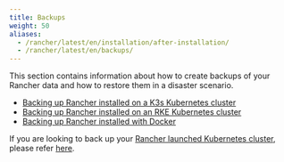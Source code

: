 ```yaml
---
title: Backups
weight: 50
aliases:
  - /rancher/latest/en/installation/after-installation/
  - /rancher/latest/en/backups/
---
```

This section contains information about how to create backups of your Rancher data and how to restore them in a disaster scenario.

- [Backing up Rancher installed on a K3s Kubernetes cluster](./k3s-backups)
- [Backing up Rancher installed on an RKE Kubernetes cluster](./ha-backups/)
- [Backing up Rancher installed with Docker](./single-node-backups/)

If you are looking to back up your [Rancher launched Kubernetes cluster]({{<baseurl>}}/rancher/latest/en/cluster-provisioning/rke-clusters/), please refer [here]({{<baseurl>}}/rancher/latest/en/cluster-admin/backing-up-etcd/).

